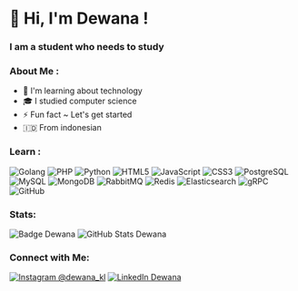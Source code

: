 # 👋 Hi, I'm Dewana !
### I am a student who needs to study

### About Me :
- 🌱 I'm learning about technology
- 🎓 I studied computer science
- ⚡ Fun fact ~ Let's get started
- 🇮🇩 From indonesian

### Learn :
![Golang](https://img.shields.io/badge/-Golang-fff?&logo=go)
![PHP](https://img.shields.io/badge/-PHP-fff?&logo=PHP)
![Python](https://img.shields.io/badge/-Python-fff?&logo=python)
![HTML5](https://img.shields.io/badge/-HTML5-fff?&logo=HTML5)
![JavaScript](https://img.shields.io/badge/-JavaScript-fff?&logo=JavaScript)
![CSS3](https://img.shields.io/badge/-CSS3-fff?&logo=CSS3&logoColor=264de4)
![PostgreSQL](https://img.shields.io/badge/-PostgreSQL-fff?&logo=postgresql)
![MySQL](https://img.shields.io/badge/-MySQL-fff?&logo=mysql)
![MongoDB](https://img.shields.io/badge/-MongoDB-fff?&logo=mongodb)
![RabbitMQ](https://img.shields.io/badge/-RabbitMQ-fff?&logo=rabbitmq)
![Redis](https://img.shields.io/badge/-Redis-fff?&logo=redis)
![Elasticsearch](https://img.shields.io/badge/-Elasticsearch-fff?&logo=elasticsearch)
![gRPC](https://img.shields.io/badge/-gRPC-fff?&logo=grpc)
![GitHub](https://img.shields.io/badge/-GitHub-fff?&logo=github&logoColor=000000)


### Stats:
![Badge Dewana](https://badge.dikit.biz.id/dewanakl)
![GitHub Stats Dewana](https://github-readme-stats.vercel.app/api?username=dewanakl&show_icons=true&theme=radical)


### Connect with Me:
[![Instagram @dewana_kl](https://img.shields.io/badge/@dewana__kl-Instagram-e1306c?&logo=instagram&logoColor=white)](https://dikit.biz.id/ig-aku)
[![LinkedIn Dewana](https://img.shields.io/badge/dewana-Linkedin-4287f5?&logo=linkedin&logoColor=white)](https://dikit.biz.id/linkedin-aku)

